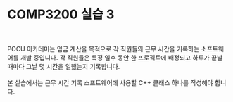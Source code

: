 # COMP3200 실습 3

<br>

POCU 아카데미는 임금 계산을 목적으로 각 직원들의 근무 시간을 기록하는 소프트웨어를 개발 중입니다. 각 직원들은 특정 일수 동안 한 프로젝트에 배정되고 하루가 끝날 때마다 그날 몇 시간을 일했는지 기록합니다.
<br>
<br>
본 실습에서는 근무 시간 기록 소프트웨어에 사용할 C++ 클래스 하나를 작성해야 합니다.
